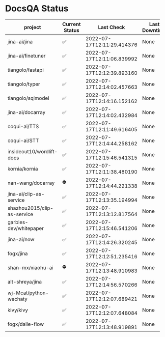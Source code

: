 # DocsQA Status

|          project          |Current Status|        Last Check        |Last Downtime|
|---------------------------|--------------|--------------------------|-------------|
|jina-ai/jina               |✅            |2022-07-17T12:11:29.414376|None         |
|jina-ai/finetuner          |✅            |2022-07-17T12:11:06.839992|None         |
|tiangolo/fastapi           |✅            |2022-07-17T12:12:39.893160|None         |
|tiangolo/typer             |✅            |2022-07-17T12:14:02.457663|None         |
|tiangolo/sqlmodel          |✅            |2022-07-17T12:14:16.152162|None         |
|jina-ai/docarray           |✅            |2022-07-17T12:14:02.432984|None         |
|coqui-ai/TTS               |✅            |2022-07-17T12:11:49.616405|None         |
|coqui-ai/STT               |✅            |2022-07-17T12:14:44.258162|None         |
|insideout10/wordlift-docs  |✅            |2022-07-17T12:15:46.541315|None         |
|kornia/kornia              |✅            |2022-07-17T12:11:38.480190|None         |
|nan-wang/docarray          |⛔️           |2022-07-17T12:14:44.221338|None         |
|jina-ai/clip-as-service    |✅            |2022-07-17T12:13:35.194994|None         |
|shazhou2015/clip-as-service|✅            |2022-07-17T12:13:12.817564|None         |
|garbles-dev/whitepaper     |✅            |2022-07-17T12:15:46.541206|None         |
|jina-ai/now                |✅            |2022-07-17T12:14:26.320245|None         |
|fogx/jina                  |✅            |2022-07-17T12:12:51.235416|None         |
|shan-mx/xiaohu-ai          |⛔️           |2022-07-17T12:13:48.910983|None         |
|alt-shreya/jina            |✅            |2022-07-17T12:14:56.570266|None         |
|wj-Mcat/python-wechaty     |✅            |2022-07-17T12:12:07.689421|None         |
|kivy/kivy                  |✅            |2022-07-17T12:12:07.648084|None         |
|fogx/dalle-flow            |✅            |2022-07-17T12:13:48.919891|None         |
